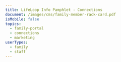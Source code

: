 ```yaml
---
title: LifeLoop Info Pamphlet - Connections
document: /images/cms/family-member-rack-card.pdf
isMobile: false
topics:
  - family-portal
  - connections
  - marketing
userTypes:
  - family
  - staff
---
```

